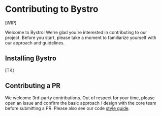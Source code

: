 # Contributing to Bystro

[WIP]

Welcome to Bystro! We're glad you're interested in contributing to our project. Before you start,
please take a moment to familiarize yourself with our approach and guidelines.

## Installing Bystro
[TK]

## Contributing a PR
We welcome 3rd-party contributions.  Out of respect for your time, please open an issue and confirm
the basic approach / design with the core team before submitting a PR.  Please also see our code
[style guide](docs/style_guide.md).
